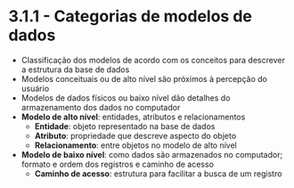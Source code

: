 # 3.1.1 - Categorias de modelos de dados

* Classificação dos modelos de acordo com os conceitos para descrever a estrutura da base de dados
* Modelos conceituais ou de alto nível são próximos à percepção do usuário
* Modelos de dados físicos ou baixo nível dão detalhes do armazenamento dos dados no computador
* **Modelo de alto nível**: entidades, atributos e relacionamentos
  * **Entidade**: objeto representado na base de dados
  * **Atributo**: propriedade que descreve aspecto do objeto
  * **Relacionamento**: entre objetos no modelo de alto nível
* **Modelo de baixo nível**: como dados são armazenados no computador; formato e ordem dos registros e caminho de acesso
  * **Caminho de acesso**: estrutura para facilitar a busca de um registro


